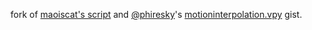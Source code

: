 fork of [maoiscat's script]([url](https://github.com/maoiscat/mpv-mvtools-script/blob/main/mvtools_3.py)) and [@phiresky](https://gist.github.com/phiresky)'s [motioninterpolation.vpy](https://gist.github.com/phiresky/4bfcfbbd05b3c2ed8645?permalink_comment_id=3936120) gist.
